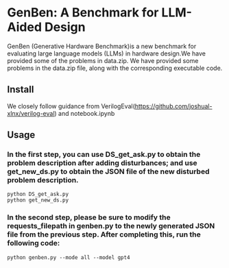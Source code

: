 # GenBen: A Benchmark for LLM-Aided Design
 GenBen (Generative Hardware Benchmark)is a new benchmark for evaluating large language models (LLMs) in hardware design.We have provided some of the problems in data.zip. We have provided some problems in the data.zip file, along with the corresponding executable code.
## Install
We closely follow guidance from VerilogEval(https://github.com/joshual-xlnx/verilog-eval) and notebook.ipynb 
## Usage  
### In the first step, you can use DS_get_ask.py to obtain the problem description after adding disturbances; and use get_new_ds.py to obtain the JSON file of the new disturbed problem description.
```
python DS_get_ask.py
python get_new_ds.py
```
### In the second step, please be sure to modify the requests_filepath in genben.py to the newly generated JSON file from the previous step. After completing this, run the following code:
```python genben.py --mode all --model gpt4```
